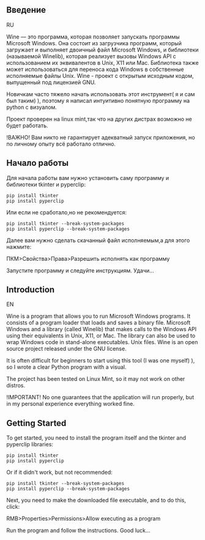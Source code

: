 ## Введение
RU

Wine — это программа, которая позволяет запускать программы Microsoft Windows.
Она состоит из загрузчика программ, который загружает и выполняет двоичный файл 
Microsoft Windows, и библиотеки (называемой Winelib), которая реализует вызовы 
Windows API с использованием их эквивалентов в Unix, X11 или Mac. Библиотека 
также может использоваться для переноса кода Windows в собственные исполняемые 
файлы Unix.
Wine - проект с открытым исходным кодом, выпущенный под лицензией GNU.

Новичкам часто тяжело начать использовать этот инструмент( я и сам был таким) ),
поэтому я написал интуитивно понятную программу на python с визуалом.

Проект проверен на linux mint,так что на других дистрах возможно не будет работать.

!ВАЖНО! Вам никто не гарантирует адекватный запуск приложения, но по личному 
опыту всё работало отлично.

## Начало работы

Для начала работы вам нужно установить саму программу и библиотеки tkinter и pyperclip:

```
pip install tkinter
pip install pyperclip
```

Или если не сработало,но не рекомендуется:

```
pip install tkinter --break-system-packages
pip install pyperclip --break-system-packages
```

Далее вам нужно сделать скачанный файл исполняемым,а для этого нажмите:

ПКМ>Свойства>Права>Разрешить исполнять как программу

Запустите программу и следуйте инструкциям.
Удачи...

## Introduction
EN

Wine is a program that allows you to run Microsoft Windows programs.
It consists of a program loader that loads and saves a binary file.
Microsoft Windows and a library (called Winelib) that makes calls to the
Windows API using their equivalents in Unix, X11, or Mac. The library
can also be used to wrap Windows code in stand-alone executables.
Unix files.
Wine is an open source project released under the GNU license.

It is often difficult for beginners to start using this tool (I was one myself) ),
so I wrote a clear Python program with a visual.

The project has been tested on Linux Mint, so it may not work on other distros.

!IMPORTANT! No one guarantees that the application will run properly, but in my personal
experience everything worked fine.


## Getting Started

To get started, you need to install the program itself and the tkinter and pyperclip libraries:

```
pip install tkinter
pip install pyperclip
```

Or if it didn't work, but not recommended:

```
pip install tkinter --break-system-packages
pip install pyperclip --break-system-packages
```

Next, you need to make the downloaded file executable, and to do this, click:

RMB>Properties>Permissions>Allow executing as a program

Run the program and follow the instructions.
Good luck...
